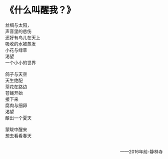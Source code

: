 <div class="poem_page">
    <div class="poem_page_margin"></div>
    <h1 style="color: black">《什么叫醒我？》</h1>
    <p>
        丝绸与太阳，<br>
        声音里的悲伤<br>
        还好有鸟儿在天上<br>
        吸收的水被蒸发<br>
        小花与绿草<br>
        渴望<br>
        一个小小的世界<br><br>
        鸽子与天空<br>
        天生绝配<br>
        茶花在路边<br>
        苍蝇开始<br>
        接下来<br>
        腐肉与细卵<br>
        渴望<br>
        酿出一个夏天<br><br>
        蒙眬中醒来<br>
        想去看看春天<br><br>
    </p>
    <p style="text-align: right">——2016年前-静林寺</p>
</div>

